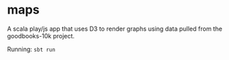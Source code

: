 # maps
A scala play/js app that uses D3 to render graphs using data pulled from the goodbooks-10k project.

Running: `sbt run`
